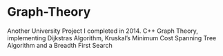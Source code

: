 # Graph-Theory
Another University Project I completed in 2014. C++ Graph Theory, implementing Dijkstras Algorithm, Kruskal’s Minimum Cost Spanning Tree Algorithm and a Breadth First Search
